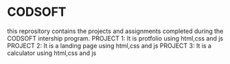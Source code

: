 # CODSOFT
this reprository contains the projects and assignments completed during the CODSOFT intership program.
PROJECT 1: It is protfolio using html,css and js
PROJECT 2: It is a landing page using html,css and js
PROJECT 3: It is a calculator using html,css and js

